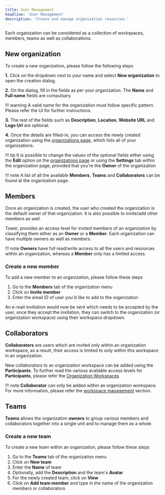 ```yaml
---
title: User Management 
headline: 'User Management'
description: 'Create and manage organization resources.'
---
```


Each organization can be considered as a collection of workspaces, members, teams as well as collaborations. 

## New organization

To create a new organization, please follow the following steps

**1.** Click on the dropdown next to your name and select **New organization** to open the creation dialog.

**2.** On the dialog, fill in the fields as per your organization. The **Name** and **Full name** fields are compulsary.

!!! warning
    A valid name for the organization must follow specific pattern. Please refer the UI for further instructions.

**3.** The rest of the fields such as **Description**, **Location**, **Website URL** and **Logo Url** are optional.

**4.** Once the details are filled-in, you can access the newly created organization using the [organizations page](https://tower.nf/orgs), which lists all of your organizations.

!!! tip
    It is possible to change the values of the optional fields either using the **Edit** option on the [organizations page](https://tower.nf/orgs) or using the **Settings** tab within the organization page, provided that you're the **Owner** of the organization 

!!! note
    A list of all the available **Members**, **Teams** and **Collaborators** can be found at the organization page.


## Members

Once an organization is created, the user who created the organization is the default owner of that organization. It is also possible to invite/add other members as well.

Tower, provides an access level for invited members of an organization by classifying them either as an **Owner** or a **Member**. Each organization can have multiple owners as well as members.

!!! note
    **Owners** have full read/write access to all the users and resources within an organization, whereas a **Member** only has a limited access.

### Create a new member

To add a new member to an organization, please follow these steps

1. Go to the **Members** tab of the organization menu
2. Click on **Invite member**
3. Enter the email ID of user you'd like to add to the organization

An e-mail invitiation would now be sent which needs to be accepted by the user, once they accept the invitation, they can switch to the organization (or organization workspace) using their workspace dropdown.

## Collaborators

**Collaborators** are users which are invited only within an organization workspace, as a result, their access is limited to only within this workspace in an organization. 

New collaborators to an organization workspace can be added using the **Participants**. To further read the various available access levels for **Participants**, please refer the [Organization Workspaces](/orgs-and-teams/organization_workspaces)

!!! note
    **Collaborator** can only be added within an organization workspace. For more information, please refer the [workspace management](/orgs-and-teams/workspace-management#create-a-new-workspace) section. 

## Teams

**Teams** allows the organization **owners** to group various members and collaborators together into a single unit and to manage them as a whole.

### Create a new team

To create a new team within an organization, please follow these steps

1. Go to the **Teams** tab of the organization menu
2. Click on **New team**
3. Enter the **Name** of team 
4. Optionally, add the **Description** and the team's **Avatar**
5. For the newly created team, click on **View**
6. Click on **Add team member** and type in the name of the organization members or collaborators
